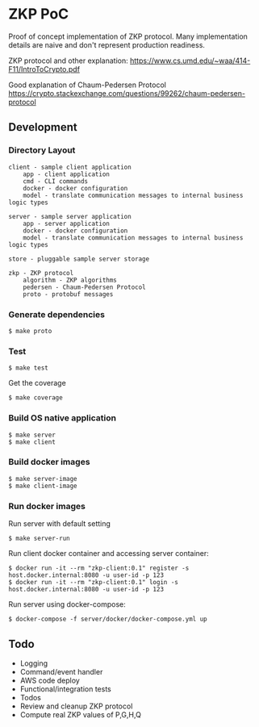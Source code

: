 # ZKP PoC

Proof of concept implementation of ZKP protocol.
Many implementation details are naive and don't represent production readiness.

ZKP protocol and other explanation: https://www.cs.umd.edu/~waa/414-F11/IntroToCrypto.pdf

Good explanation of Chaum-Pedersen Protocol
https://crypto.stackexchange.com/questions/99262/chaum-pedersen-protocol

## Development

### Directory Layout

    client - sample client application 
        app - client application
        cmd - CLI commands
        docker - docker configuration
        model - translate communication messages to internal business logic types
        
    server - sample server application
        app - server application
        docker - docker configuration
        model - translate communication messages to internal business logic types

    store - pluggable sample server storage

    zkp - ZKP protocol
        algorithm - ZKP algorithms
        pedersen - Chaum-Pedersen Protocol
        proto - protobuf messages

### Generate dependencies

```shell
$ make proto
```

### Test

```shell
$ make test
```

Get the coverage
```shell
$ make coverage
```

### Build OS native application

```shell
$ make server
$ make client
```

### Build docker images

```shell
$ make server-image
$ make client-image
```

### Run docker images

Run server with default setting
```shell
$ make server-run
```

Run client docker container and accessing server container:
```shell
$ docker run -it --rm "zkp-client:0.1" register -s host.docker.internal:8080 -u user-id -p 123
$ docker run -it --rm "zkp-client:0.1" login -s host.docker.internal:8080 -u user-id -p 123
```

Run server using docker-compose:
```shell
$ docker-compose -f server/docker/docker-compose.yml up
```

## Todo

* Logging
* Command/event handler
* AWS code deploy
* Functional/integration tests
* Todos
* Review and cleanup ZKP protocol
* Compute real ZKP values of P,G,H,Q
